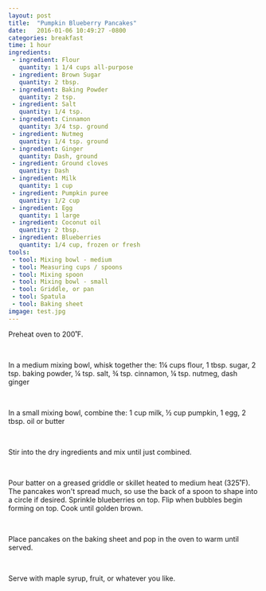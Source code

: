 ```yaml
---
layout: post
title:  "Pumpkin Blueberry Pancakes"
date:   2016-01-06 10:49:27 -0800
categories: breakfast
time: 1 hour
ingredients:
 - ingredient: Flour
   quantity: 1 1/4 cups all-purpose
 - ingredient: Brown Sugar
   quantity: 2 tbsp.
 - ingredient: Baking Powder
   quantity: 2 tsp.
 - ingredient: Salt
   quantity: 1/4 tsp.
 - ingredient: Cinnamon
   quantity: 3/4 tsp. ground
 - ingredient: Nutmeg
   quantity: 1/4 tsp. ground
 - ingredient: Ginger
   quantity: Dash, ground
 - ingredient: Ground cloves
   quantity: Dash
 - ingredient: Milk
   quantity: 1 cup
 - ingredient: Pumpkin puree
   quantity: 1/2 cup
 - ingredient: Egg
   quantity: 1 large
 - ingredient: Coconut oil
   quantity: 2 tbsp.
 - ingredient: Blueberries
   quantity: 1/4 cup, frozen or fresh
tools:
 - tool: Mixing bowl - medium
 - tool: Measuring cups / spoons
 - tool: Mixing spoon
 - tool: Mixing bowl - small
 - tool: Griddle, or pan
 - tool: Spatula
 - tool: Baking sheet
imgage: test.jpg
---
```

Preheat oven to 200˚F.

&nbsp;

In a medium mixing bowl, whisk together the:
	<span>1¼ cups flour,</span>
	<span>1 tbsp. sugar,</span>
	<span>2 tsp. baking powder,</span>
	<span>¼ tsp. salt,</span>
	<span>¾ tsp. cinnamon,</span>
	<span>¼ tsp. nutmeg,</span>
	<span>dash ginger</span>

&nbsp;

In a small mixing bowl, combine the:
	<span>1 cup milk,</span>
	<span>½ cup pumpkin,</span>
	<span>1 egg,</span>
	<span>2 tbsp. oil or butter</span>

&nbsp;

Stir into the dry ingredients and mix until just combined.

&nbsp;

Pour batter on a greased griddle or skillet heated to medium heat (325˚F). The pancakes won't spread much, so use the back of a spoon to shape into a circle if desired. Sprinkle blueberries on top. Flip when bubbles begin forming on top. Cook until golden brown.

&nbsp;

Place pancakes on the baking sheet and pop in the oven to warm until served.

&nbsp;

Serve with maple syrup, fruit, or whatever you like.